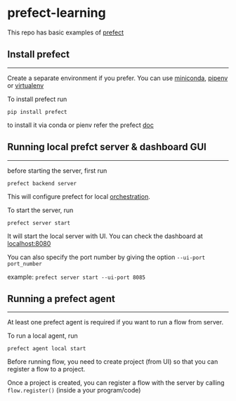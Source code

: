 # prefect-learning

This repo has basic examples of [prefect](https://www.prefect.io/)

## Install prefect

---

Create a separate environment if you prefer. You can use [miniconda](https://docs.conda.io/en/latest/miniconda.html), [pipenv](https://pipenv.pypa.io/en/latest/) or [virtualenv](https://virtualenv.pypa.io/en/latest/)

To install prefect run

```shell
pip install prefect
```

to install it via conda or pienv refer the prefect [doc](https://docs.prefect.io/core/getting_started/installation.html#installation)

## Running local prefct server & dashboard GUI

---
before starting the server, first run

```shell
prefect backend server
```

This will configure prefect for local [orchestration](https://docs.prefect.io/orchestration/).

To start the server, run

```shell
prefect server start
```

It will start the local server with UI. You can check the dashboard at [localhost:8080](localhost:8080)

You can also specify the port number by giving the option `--ui-port port_number`

example: `prefect server start --ui-port 8085`

## Running a prefect agent

---

At least one prefect agent is required if you want to run a flow from server.

To run a local agent, run

```shell
prefect agent local start
```

Before running flow, you need to create project (from UI) so that you can register a flow to a project.

Once a project is created, you can register a flow with the server by calling `flow.register()` (inside a your program/code)
